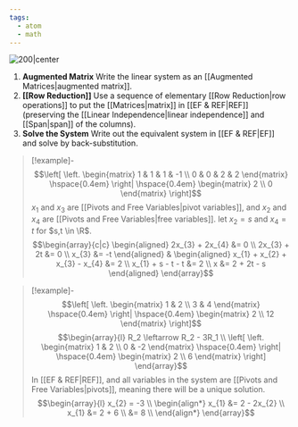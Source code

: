 ```yaml
---
tags:
  - atom
  - math
---
```

![200|center](gaussian-elimination.excalidraw)
1. **Augmented Matrix**
   Write the linear system as an [[Augmented Matrices|augmented matrix]].
2. **[[Row Reduction]]**
   Use a sequence of elementary [[Row Reduction|row operations]] to put the [[Matrices|matrix]] in [[EF & REF|REF]] (preserving the [[Linear Independence|linear independence]] and [[Span|span]] of the columns).
3. **Solve the System**
   Write out the equivalent system in [[EF & REF|EF]] and solve by back-substitution.

> [!example]- $$\left[ \left. \begin{matrix} 1 & 1 & 1 & -1 \\ 0 & 0 & 2 & 2 \end{matrix} \hspace{0.4em} \right| \hspace{0.4em} \begin{matrix} 2 \\ 0 \end{matrix}	 \right]$$
> $x_{1}$ and $x_{3}$ are [[Pivots and Free Variables|pivot variables]], and $x_{2}$ and $x_{4}$ are [[Pivots and Free Variables|free variables]]. let $x_{2} = s$ and $x_{4} = t$ for $s,t \in \R$.
> $$\begin{array}{c|c}
> 	\begin{aligned}
> 		2x_{3} + 2x_{4} &= 0 \\
> 		2x_{3} + 2t &= 0 \\
> 		x_{3} &= -t
> 	\end{aligned}
> 	&
> 	\begin{aligned}
> 		x_{1} + x_{2} + x_{3} - x_{4} &= 2 \\
> 		x_{1} + s - t - t &= 2 \\
> 		x &= 2 + 2t - s
> 	\end{aligned}
> \end{array}$$


> [!example]- $$\left[ \left. \begin{matrix} 1 & 2 \\ 3 & 4 \end{matrix} \hspace{0.4em} \right| \hspace{0.4em} \begin{matrix} 2 \\ 12 \end{matrix}	 \right]$$
> $$\begin{array}{l}
> 	R_2 \leftarrow  R_2 - 3R_1 \\
> 	\left[
> 		\left.
> 		\begin{matrix}
> 			1 & 2 \\
> 			0 & -2
> 		\end{matrix}
> 		\hspace{0.4em}
> 		\right|
> 		\hspace{0.4em}
> 		\begin{matrix}
> 			2 \\
> 			6
> 		\end{matrix}	
> 	\right]
> \end{array}$$
> In [[EF & REF|REF]], and all variables in the system are [[Pivots and Free Variables|pivots]], meaning there will be a unique solution.
> $$\begin{array}{l}
> 	x_{2} = -3 \\
> 	\begin{align*}
> 		x_{1} &= 2 - 2x_{2} \\
> 		x_{1} &= 2 + 6 \\
> 		&= 8 \\ 
> 	\end{align*}
> \end{array}$$